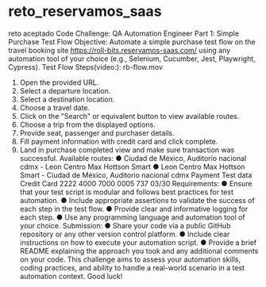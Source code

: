 # reto_reservamos_saas
reto aceptado
Code Challenge: QA Automation Engineer
Part 1: Simple Purchase Test Flow
Objective: Automate a simple purchase test flow on the travel booking site
https://roll-bits.reservamos-saas.com/ using any automation tool of your choice (e.g., Selenium,
Cucumber, Jest, Playwright, Cypress).
Test Flow Steps(video:): rb-flow.mov
1. Open the provided URL.
2. Select a departure location.
3. Select a destination location.
4. Choose a travel date.
5. Click on the "Search" or equivalent button to view available routes.
6. Choose a trip from the displayed options.
7. Provide seat, passenger and purchaser details.
8. Fill payment information with credit card and click complete.
9. Land in purchase completed view and make sure transaction was successful.
Available routes:
● Ciudad de México, Auditorio nacional cdmx - Leon Centro Max Hottson Smart
● Leon Centro Max Hottson Smart - Ciudad de México, Auditorio nacional cdmx
Payment Test data
Credit Card 2222 4000 7000 0005
737
03/30
Requirements:
● Ensure that your test script is modular and follows best practices for test automation.
● Include appropriate assertions to validate the success of each step in the test flow.
● Provide clear and informative logging for each step.
● Use any programming language and automation tool of your choice.
Submission:
● Share your code via a public GitHub repository or any other version control platform.
● Include clear instructions on how to execute your automation script.
● Provide a brief README explaining the approach you took and any additional comments
on your code.
This challenge aims to assess your automation skills, coding practices, and ability to handle a
real-world scenario in a test automation context. Good luck!
